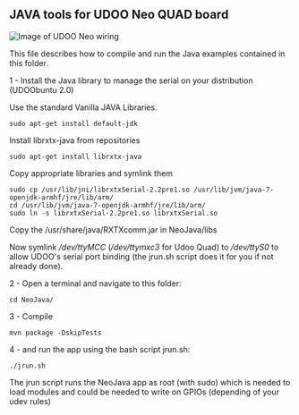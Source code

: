 JAVA tools for UDOO Neo QUAD board
-----------------

![Image of UDOO Neo wiring](http://static.b1project.com/images/NeoJava_UDOO_Neo_wiring.jpg)

This file describes how to compile and run the Java examples contained in this folder.

1 - Install the Java library to manage the serial on your distribution (UDOObuntu 2.0)

Use the standard Vanilla JAVA Libraries.

    sudo apt-get install default-jdk

Install librxtx-java from repositories

    sudo apt-get install librxtx-java

Copy appropriate libraries and symlink them

    sudo cp /usr/lib/jni/librxtxSerial-2.2pre1.so /usr/lib/jvm/java-7-openjdk-armhf/jre/lib/arm/ 
    cd /usr/lib/jvm/java-7-openjdk-armhf/jre/lib/arm/
    sudo ln -s librxtxSerial-2.2pre1.so librxtxSerial.so

Copy the /usr/share/java/RXTXcomm.jar in NeoJava/libs 

Now symlink _/dev/ttyMCC_ (_/dev/ttymxc3_ for Udoo Quad) to _/dev/ttyS0_ to allow UDOO's serial port binding (the jrun.sh script does it for you if not already done).

2 - Open a terminal and navigate to this folder:

    cd NeoJava/

3 - Compile 

	mvn package -DskipTests

4 - and run the app using the bash script jrun.sh:

    ./jrun.sh

The jrun script runs the NeoJava app as root (with sudo) which is needed to load modules and could be needed to write on GPIOs (depending of your udev rules)
